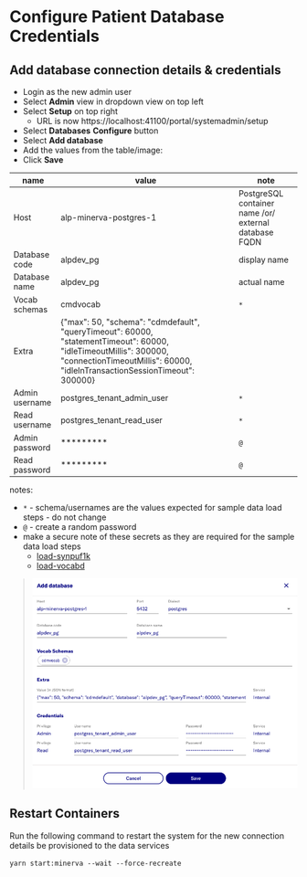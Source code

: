 # Configure Patient Database Credentials

## Add database connection details & credentials

- Login as the new admin user
- Select **Admin** view in dropdown view on top left
- Select **Setup** on top right
  - URL is now https://localhost:41100/portal/systemadmin/setup
- Select **Databases** **Configure** button
- Select **Add database**
- Add the values from the table/image:
- Click **Save**

name | value | note
--- | --- | ---
Host | alp-minerva-postgres-1 | PostgreSQL container name /or/ external database FQDN
Database code | alpdev_pg | display name
Database name | alpdev_pg | actual name
Vocab schemas | cmdvocab | `*`
Extra | {"max": 50, "schema": "cdmdefault", "queryTimeout": 60000, "statementTimeout": 60000, "idleTimeoutMillis": 300000, "connectionTimeoutMillis": 60000, "idleInTransactionSessionTimeout": 300000}
Admin username | postgres_tenant_admin_user | `*`
Read username | postgres_tenant_read_user | `*`
Admin password | ********* | `@`
Read password | ********* | `@`

notes:
- `*` - schema/usernames are the values expected for sample data load steps - do not change 
- `@` - create a random password
- make a secure note of these secrets as they are required for the sample data load steps
  - [load-synpuf1k](5-load-synpuf1k.md)
  - [load-vocabd](6-load-vocab.md)

> ![alt text](../images/db-creds/AddDatabase.png)

## Restart Containers

Run the following command to restart the system for the new connection details be provisioned to the data services
```
yarn start:minerva --wait --force-recreate
```